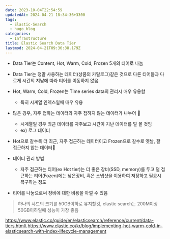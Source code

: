 ```yaml
---
date: 2023-10-04T22:54:59
updatedAt: 2024-04-21 18:34:36+3300
tags:
  - Elastic-Search
  - hugo_blog
categories:
  - Infrastructure
title: Elastic Search Data Tier
lastmod: 2024-04-21T09:36:38.179Z
---
```

* Data Tier는 Content, Hot, Warm, Cold, Frozen 5개의 티어로 나눔

* Data Tier는 정말 사용하는 데이터(상품의 카탈로그)같은 것으로 다른 티어들과 다르게 시간의 지남에 따라 티어를 이동하지 않음

* Hot, Warm, Cold, Frozen는 Time series data의 관리시 매우 유용함
  * 특히 시계열 인덱스일때 매우 유용

* 많은 경우, 자주 접하는 데이터와 자주 접하지 않는 데이터가 나누어 
  * 시계열일 경우 최근 데이터를 자주보고 시간이 지난 데이터를 덜 볼 것임
  * ex) 로그 데이터

* Hot으로 갈수록 더 최근, 자주 접근하는 데이터이고 Frozen으로 갈수로 옛날, 잘 접근하지 않는 데이터

* 데이터 관리 방법
  * 자주 접근하는 티어(ex Hot tier)는 더 좋은 장비(SSD, memory)를 두고 덜 접근하는 티어(Fozen)에는 낮은장비, 혹은 스냅샷을 이용하여 저장하고 필요시 복구하는 정도

* 티어를 나눔으로써 장비에 대한 비용을 아낄 수 있음

> 하나의 샤드의 크기를 50GB이하로 유지할것, elastic search는 200M이상 50GB이하일때 성능이 가장 좋음

https://www.elastic.co/guide/en/elasticsearch/reference/current/data-tiers.html\
https://www.elastic.co/kr/blog/implementing-hot-warm-cold-in-elasticsearch-with-index-lifecycle-management
